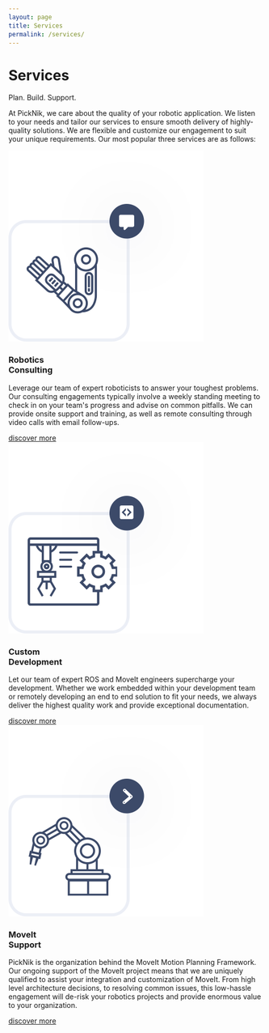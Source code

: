 ```yaml
---
layout: page
title: Services
permalink: /services/
---
```

<div class="container">
    <div class="services-section-main">
        <div class="row justify-content-center">
            <div class="col-12 col-lg-4">
                <h1 class="services-section-main-title">Services</h1>
                <span class="services-section-main-title--small">Plan. Build. Support.</span>
            </div>
            <div class="col-12 col-lg-6">
                <p>
                    At PickNik, we care about the quality of your robotic application.
                    We listen to your needs and tailor our services to ensure smooth delivery of highly-quality solutions. We are flexible and customize
                    our engagement to suit your unique requirements. Our most popular three services are as follows:
                </p>
            </div>
        </div>
    </div>
</div>
<div class="container-fluid bg-grey">
    <div class="container">
        <div class="services-card-wrapper">
            <div class="services-card-single">
                <div class="img-wrapper">
                    <img class="icon" src="../assets/images/redesign/robotic-consulting.svg" alt="motion planning icon">
                </div>
                <h3>Robotics <br/> Consulting</h3>
                <p>Leverage our team of expert roboticists to answer your toughest problems. Our consulting engagements typically involve a weekly standing meeting to check in on your team's progress and advise on common pitfalls. We can provide onsite support and training, as well as remote consulting through video calls with email follow-ups.
                </p>
                <a href="/services/robotics-consulting" class="btn">discover more</a>
            </div>
            <div class="services-card-single">
                <div class="img-wrapper">
                    <img class="icon" src="../assets/images/redesign/custom-development.svg" alt="motion planning icon">
                </div>
                <h3>Custom<br/> Development</h3>
                <p>Let our team of expert ROS and MoveIt engineers supercharge your development. Whether we work embedded within your development team or remotely developing an end to end solution to fit your needs, we always deliver the highest quality work and provide exceptional documentation.
                </p>
                <a href="/services/custom-development" class="btn">discover more</a>
            </div>
            <div class="services-card-single">
                <div class="img-wrapper">
                    <img class="icon" src="../assets/images/redesign/moveit-support.svg" alt="motion planning icon">
                </div>
                <h3>MoveIt<br/> Support</h3>
                <p>PickNik is the organization behind the MoveIt Motion Planning Framework. Our ongoing support of the MoveIt project means that we are uniquely qualified to assist your integration and customization of MoveIt. From high level architecture decisions, to resolving common issues, this low-hassle engagement will de-risk your robotics projects and provide enormous value to your organization.
                </p>
                <a href="/services/moveit" class="btn">discover more</a>
            </div>
        </div>
    </div>
</div>
